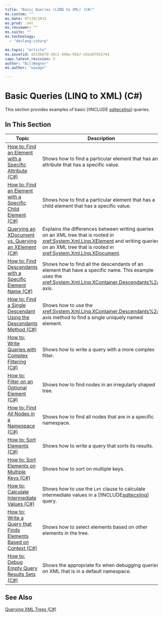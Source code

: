 ```yaml
---
title: "Basic Queries (LINQ to XML) (C#)"
ms.custom: ""
ms.date: 07/20/2015
ms.prod: .net
ms.reviewer: ""
ms.suite: ""
ms.technology: 
  - "devlang-csharp"

ms.topic: "article"
ms.assetid: d333bb7d-20c1-448a-95b7-e5ba07915744
caps.latest.revision: 3
author: "BillWagner"
ms.author: "wiwagn"

---
```

# Basic Queries (LINQ to XML) (C#)
This section provides examples of basic [!INCLUDE [sqltecxlinq](~/includes/sqltecxlinq-md.md)] queries.  

## In This Section  


|Topic|Description|  
|-----------|-----------------|  
|[How to: Find an Element with a Specific Attribute (C#)](../../../../csharp/programming-guide/concepts/linq/how-to-find-an-element-with-a-specific-attribute.md)|Shows how to find a particular element that has an attribute that has a specific value.|  
|[How to: Find an Element with a Specific Child Element (C#)](../../../../csharp/programming-guide/concepts/linq/how-to-find-an-element-with-a-specific-child-element.md)|Shows how to find a particular element that has a child element that has a specific value.|  
|[Querying an XDocument vs. Querying an XElement (C#)](../../../../csharp/programming-guide/concepts/linq/querying-an-xdocument-vs-querying-an-xelement.md)|Explains the differences between writing queries on an XML tree that is rooted in <xref:System.Xml.Linq.XElement> and writing queries on an XML tree that is rooted in <xref:System.Xml.Linq.XDocument>.|  
|[How to: Find Descendants with a Specific Element Name (C#)](../../../../csharp/programming-guide/concepts/linq/how-to-find-descendants-with-a-specific-element-name.md)|Shows how to find all the descendants of an element that have a specific name. This example uses the <xref:System.Xml.Linq.XContainer.Descendants%2A> axis.|  
|[How to: Find a Single Descendant Using the Descendants Method (C#)](../../../../csharp/programming-guide/concepts/linq/how-to-find-a-single-descendant-using-the-descendants-method.md)|Shows how to use the <xref:System.Xml.Linq.XContainer.Descendants%2A> axis method to find a single uniquely named element.|  
|[How to: Write Queries with Complex Filtering (C#)](../../../../csharp/programming-guide/concepts/linq/how-to-write-queries-with-complex-filtering.md)|Shows how to write a query with a more complex filter.|  
|[How to: Filter on an Optional Element (C#)](../../../../csharp/programming-guide/concepts/linq/how-to-filter-on-an-optional-element.md)|Shows how to find nodes in an irregularly shaped tree.|  
|[How to: Find All Nodes in a Namespace (C#)](../../../../csharp/programming-guide/concepts/linq/how-to-find-all-nodes-in-a-namespace.md)|Shows how to find all nodes that are in a specific namespace.|  
|[How to: Sort Elements (C#)](../../../../csharp/programming-guide/concepts/linq/how-to-sort-elements.md)|Shows how to write a query that sorts its results.|  
|[How to: Sort Elements on Multiple Keys (C#)](../../../../csharp/programming-guide/concepts/linq/how-to-sort-elements-on-multiple-keys.md)|Shows how to sort on multiple keys.|  
|[How to: Calculate Intermediate Values (C#)](../../../../csharp/programming-guide/concepts/linq/how-to-calculate-intermediate-values.md)|Shows how to use the `Let` clause to calculate intermediate values in a [!INCLUDE[sqltecxlinq](~/includes/sqltecxlinq-md.md)] query.|  
|[How to: Write a Query that Finds Elements Based on Context (C#)](../../../../csharp/programming-guide/concepts/linq/how-to-write-a-query-that-finds-elements-based-on-context.md)|Shows how to select elements based on other elements in the tree.|  
|[How to: Debug Empty Query Results Sets (C#)](../../../../csharp/programming-guide/concepts/linq/how-to-debug-empty-query-results-sets.md)|Shows the appropriate fix when debugging queries on XML that is in a default namespace.|  

## See Also  
 [Querying XML Trees (C#)](../../../../csharp/programming-guide/concepts/linq/querying-xml-trees.md)
